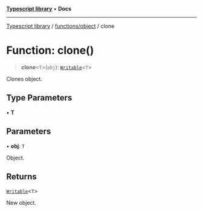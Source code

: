[**Typescript library**](../../../index.md) • **Docs**

***

[Typescript library](../../../modules.md) / [functions/object](../index.md) / clone

# Function: clone()

> **clone**\<`T`\>(`obj`): [`Writable`](../../../types/core/type-aliases/Writable.md)\<`T`\>

Clones object.

## Type Parameters

• **T**

## Parameters

• **obj**: `T`

Object.

## Returns

[`Writable`](../../../types/core/type-aliases/Writable.md)\<`T`\>

New object.

